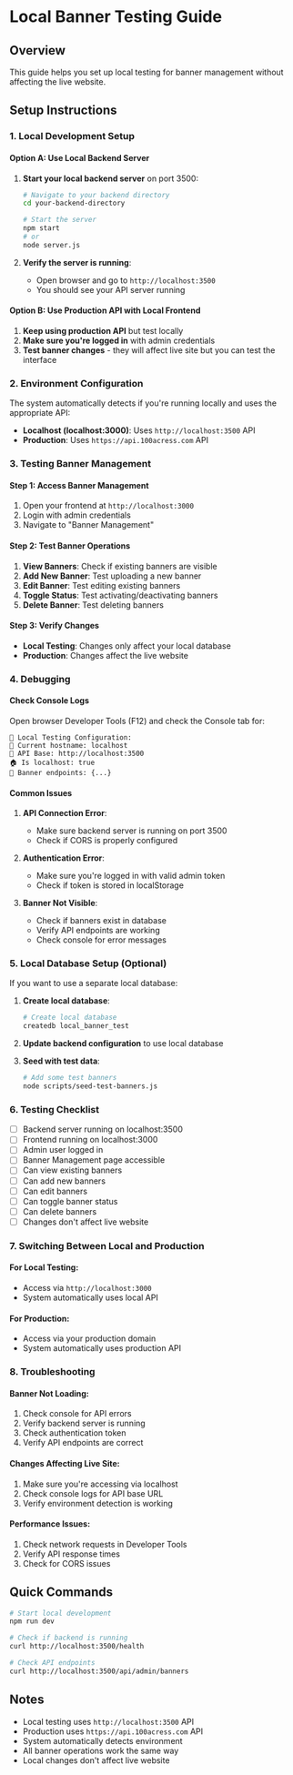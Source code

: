 # Local Banner Testing Guide

## Overview
This guide helps you set up local testing for banner management without affecting the live website.

## Setup Instructions

### 1. Local Development Setup

#### Option A: Use Local Backend Server
1. **Start your local backend server** on port 3500:
   ```bash
   # Navigate to your backend directory
   cd your-backend-directory
   
   # Start the server
   npm start
   # or
   node server.js
   ```

2. **Verify the server is running**:
   - Open browser and go to `http://localhost:3500`
   - You should see your API server running

#### Option B: Use Production API with Local Frontend
1. **Keep using production API** but test locally
2. **Make sure you're logged in** with admin credentials
3. **Test banner changes** - they will affect live site but you can test the interface

### 2. Environment Configuration

The system automatically detects if you're running locally and uses the appropriate API:

- **Localhost (localhost:3000)**: Uses `http://localhost:3500` API
- **Production**: Uses `https://api.100acress.com` API

### 3. Testing Banner Management

#### Step 1: Access Banner Management
1. Open your frontend at `http://localhost:3000`
2. Login with admin credentials
3. Navigate to "Banner Management"

#### Step 2: Test Banner Operations
1. **View Banners**: Check if existing banners are visible
2. **Add New Banner**: Test uploading a new banner
3. **Edit Banner**: Test editing existing banners
4. **Toggle Status**: Test activating/deactivating banners
5. **Delete Banner**: Test deleting banners

#### Step 3: Verify Changes
- **Local Testing**: Changes only affect your local database
- **Production**: Changes affect the live website

### 4. Debugging

#### Check Console Logs
Open browser Developer Tools (F12) and check the Console tab for:

```
🧪 Local Testing Configuration:
📍 Current hostname: localhost
🔗 API Base: http://localhost:3500
🏠 Is localhost: true
📡 Banner endpoints: {...}
```

#### Common Issues

1. **API Connection Error**:
   - Make sure backend server is running on port 3500
   - Check if CORS is properly configured

2. **Authentication Error**:
   - Make sure you're logged in with valid admin token
   - Check if token is stored in localStorage

3. **Banner Not Visible**:
   - Check if banners exist in database
   - Verify API endpoints are working
   - Check console for error messages

### 5. Local Database Setup (Optional)

If you want to use a separate local database:

1. **Create local database**:
   ```bash
   # Create local database
   createdb local_banner_test
   ```

2. **Update backend configuration** to use local database

3. **Seed with test data**:
   ```bash
   # Add some test banners
   node scripts/seed-test-banners.js
   ```

### 6. Testing Checklist

- [ ] Backend server running on localhost:3500
- [ ] Frontend running on localhost:3000
- [ ] Admin user logged in
- [ ] Banner Management page accessible
- [ ] Can view existing banners
- [ ] Can add new banners
- [ ] Can edit banners
- [ ] Can toggle banner status
- [ ] Can delete banners
- [ ] Changes don't affect live website

### 7. Switching Between Local and Production

#### For Local Testing:
- Access via `http://localhost:3000`
- System automatically uses local API

#### For Production:
- Access via your production domain
- System automatically uses production API

### 8. Troubleshooting

#### Banner Not Loading:
1. Check console for API errors
2. Verify backend server is running
3. Check authentication token
4. Verify API endpoints are correct

#### Changes Affecting Live Site:
1. Make sure you're accessing via localhost
2. Check console logs for API base URL
3. Verify environment detection is working

#### Performance Issues:
1. Check network requests in Developer Tools
2. Verify API response times
3. Check for CORS issues

## Quick Commands

```bash
# Start local development
npm run dev

# Check if backend is running
curl http://localhost:3500/health

# Check API endpoints
curl http://localhost:3500/api/admin/banners
```

## Notes

- Local testing uses `http://localhost:3500` API
- Production uses `https://api.100acress.com` API
- System automatically detects environment
- All banner operations work the same way
- Local changes don't affect live website

